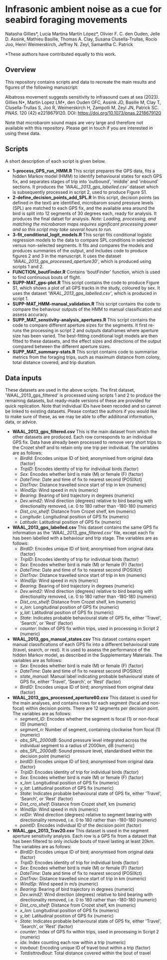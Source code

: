 # Infrasonic ambient noise as a cue for seabird foraging movements
Natasha Gillies*, Lucía Martina Martín López*, Olivier F. C. den Ouden, Jelle D. Assink, Mathieu Basille, Thomas A. Clay, Susana Clusella-Trullas, Rocío Joo, Henri Weimerskirch, Jeffrey N. Zeyl, Samantha C. Patrick

*These authors have contributed equally to this work. 

## Overview
This repository contains scripts and data to recreate the main results and figures of the following manuscript:

Albatross movement suggests sensitivity to infrasound cues at sea (2023). Gillies N*, Martin Lopez LM*, den Ouden OFC, Assink JD, Basille M, Clay T, Clusella-Trullas S, Joo R, Weimerskirch H, Zampolli M, Zeyl JN, Patrick SC. _PNAS_. 120 (42) e2218679120. DOI: https://doi.org/10.1073/pnas.2218679120

Note that microbarom sound maps are very large and therefore not available with this repository. Please get in touch if you are interested in using these data. 

## Scripts
A short description of each script is given below.

- **1-process_GPS_run_HMM.R** This script prepares the GPS data, fits a hidden Markov model (HMM) to identify behavioural states for each GPS fix, and separates stages of trip into 'outbound', 'middle' and 'inbound' sections. It produces the _'WAAL_2013_gps_labelled.csv'_ dataset which is subsequently processed in script 2, used to produce Figure S1.
- **2-define_decision_points_add_SPL.R** In this script, decision points (as defined in the text) are identified, microbarom sound pressure levels (SPL) are matched to each GPS fix, and the available area around the bird is split into 12 segments of 30 degrees each, ready for analysis. It produces the final datset for analysis. _Note: Loading, processing, and matching the microbarom maps requires significant processing power and so this script may take several hours to run._
- **3-fit_conditional_logit_models.R** This script fits conditional logistic regression models to the data to compare SPL conditions in selected versus non-selected segments. It fits and compares the models and produces summaries of the output, and includes code to produce figures 2 and 3 in the manuscript. It uses the dataset _'WAAL_2013_gps_processed_aperture30'_, which is produced using scripts 1 and 2. 
- **FUNCTION_boutFinder.R** Contains 'boutFinder' function, which is used to find continuous bouts of flight.
- **SUPP-MAT_gps-plot.R** This script contains the code to produce Figure S1, which shows a plot of all GPS tracks in the study, coloured by sex. It uses the dataset _'WAAL_2013_gps_labelled.csv'_, which is produced in script 1.
- **SUPP-MAT_HMM-manual_validation.R** This script contains the code to compare the behaviour outputs of the HMM to manual classification and assess accuracy.
- **SUPP_MAT_senstivity-analysis_apertures.R** This script contains the code to compare different aperture sizes for the segments. It first re-runs the processing in script 2 and outputs dataframes where aperture size has been varied. The best-fitting conditional logit models are then fitted to these datasets, and the effect sizes and directions of the output compared between the different aperture sizes. 
- **SUPP_MAT_summary-stats.R** This script contains code to summarise metrics from the foraging trips, such as maximum distance from colony, total distance covered, and trip duration. 

## Data inputs 
These datasets are used in the above scripts. The first dataset, 'WAAL_2013_gps_filtered' is processed using scripts 1 and 2 to produce the remaining datasets, but ready-made versions of these are provided for quick replication. Note that individual IDs have been recoded and so cannot be linked to existing datasets. Please contact the authors if you would like to make sure of these, as we may be able to offer addiitonal information, data, or advice. 

- **WAAL_2013_gps_filtered.csv** This is the main dataset from which the other datasets are produced. Each row corresponds to an individual GPS fix. Data have already been processed to remove very short trips to the Crozet shelf and to retain only one trip per individual. The variables are as follows:
	- _BirdId_: Encodes unique ID of bird; anonymised from original data (factor)
	- _TripID_: Encodes identity of trip for individual birds (factor)
	- _Sex_: Encodes whether bird is male (M) or female (F) (factor)
	- _DateTime_: Date and time of fix to nearest second (POSIXct)
	- _DistTrav_: Distance travelled since start of trip in km (numeric)
	- _WindSp_: Wind speed in m/s (numeric)
	- _Bearing_: Bearing of bird trajectory in degrees (numeric)
	- _Dev.wind2_: Wind direction (degrees) relative to bird bearing with directionality removed, i.e. 0 to 180 rather than -180-180 (numeric)
	- _Dist_cro_shelf_: Distance from Crozet shelf, km (numeric)
	- _Longitude_: Longitudinal position of GPS fix (numeric)
	- _Latitude_: Latitudinal position of GPS fix (numeric)
- **WAAL_2013_gps_labelled.csv** This dataset contains the same GPS fix information as the _'WAAL_2013_gps_filtered.csv'_ file, except each fix has been labelled with a behaviour and trip stage. The variables are as follows:
	- _BirdID_: Encodes unique ID of bird; anonymised from original data (factor)
	- _TripID_: Encodes identity of trip for individual birds (factor)
	- _Sex_: Encodes whether bird is male (M) or female (F) (factor)
	- _DateTime_: Date and time of fix to nearest second (POSIXct)
	- _DistTrav_: Distance travelled since start of trip in km (numeric)
	- _WindSp_: Wind speed in m/s (numeric)
	- _Bearing_: Bearing of bird trajectory in degrees (numeric)
	- _Dev.wind2_: Wind direction (degrees) relative to bird bearing with directionality removed, i.e. 0 to 180 rather than -180-180 (numeric)
	- _Dist_cro_shelf_: Distance from Crozet shelf, km (numeric)
	- _x_lon_: Longitudinal position of GPS fix (numeric)
	- _y_lat_: Latitudinal position of GPS fix (numeric)
	- _State_: Indicates probable behavioural state of GPS fix, either 'Travel', 'Search', or 'Rest' (factor)
	- _counter_: Index of GPS fix within trips, used in processing in Script 2 (numeric)
- **WAAL_2013_gps_manual_states.csv** This dataset contains expert manual classifications of each GPS fix into a different behavioural state (travel, search, or rest). It is used to assess the performance of the hidden Markov model, as described in the Supplementary Materials. The variables are as follows:
	- _Sex_: Encodes whether bird is male (M) or female (F) (factor)
	- _DateTime_: Date and time of fix to nearest second (POSIXct)
	- _state_manual_: Manual label indicating probable behavioural state of GPS fix, either 'Travel', 'Search', or 'Rest' (factor)
	- _BirdID_: Encodes unique ID of bird; anonymised from original data (factor)
- **WAAL_2013_gps_processed_aperture60.csv** This dataset is used for the main analyses, and contains rows for each segment (focal and non-focal) within decision points. There are 12 segments per decision point. The variables are as follows:
	- _segment_ID_: Encodes whether the segment is focal (1) or non-focal (0) (numeric)
	- _segment_n_: Number of segment, containing clockwise from focal (1) (numeric)
	- _abs_SPL_2000dB_: Sound pressure level integrated across the individual segment to a radius of 2000km, dB (numeric)
	- _abs_SPL_2000dB_: Sound pressure level, standardised within the decision point (numeric)
	- _birdID_: Encodes unique ID of bird; anonymised from original data (factor)
	- _TripID_: Encodes identity of trip for individual birds (factor)
	- _Sex_: Encodes whether bird is male (M) or female (F) (factor)
	- _x_lon_: Longitudinal position of GPS fix (numeric)
	- _y_lat_: Latitudinal position of GPS fix (numeric)
	- _State_: Indicates probable behavioural state of GPS fix, either 'Travel', 'Search', or 'Rest' (factor)
	- _Dist_cro_shelf_: Distance from Crozet shelf, km (numeric)
	- _WindSp_: Wind speed in m/s (numeric)
	- _relDir_: Wind direction (degrees) relative to segment bearing with directionality removed, i.e. 0 to 180 rather than -180-180 (numeric)
	- _pointID_: Encodes individual ID of the decision point (factor)
- **WAAL_gps_2013_Trav20.csv** This dataset is used in the segment aperture sensitivity analysis. Each row is a GPS fix from a dataset that has been filtered to only include bouts of travel lasting at least 20km. The variables are as follows:
	- _BirdID_: Encodes unique ID of bird; anonymised from original data (factor)
	- _TripID_: Encodes identity of trip for individual birds (factor)
	- _Sex_: Encodes whether bird is male (M) or female (F) (factor)
	- _DateTime_: Date and time of fix to nearest second (POSIXct)
	- _DistTrav_: Distance travelled since start of trip in km (numeric)
	- _WindSp_: Wind speed in m/s (numeric)
	- _Bearing_: Bearing of bird trajectory in degrees (numeric)
	- _Dev.wind2_: Wind direction (degrees) relative to bird bearing with directionality removed, i.e. 0 to 180 rather than -180-180 (numeric)
	- _Dist_cro_shelf_: Distance from Crozet shelf, km (numeric)
	- _x_lon_: Longitudinal position of GPS fix (numeric)
	- _y_lat_: Latitudinal position of GPS fix (numeric)
	- _State_: Indicates probable behavioural state of GPS fix, either 'Travel', 'Search', or 'Rest' (factor)
	- _counter_: Index of GPS fix within trips, used in processing in Script 2 (numeric)
	- _idx_: Index counting each row within a trip (numeric)
	- _travbout_: Encoding unique ID of travel bout within a trip (factor)
	- _TotdisttravBout_: Total distance covered within the bout of travel
